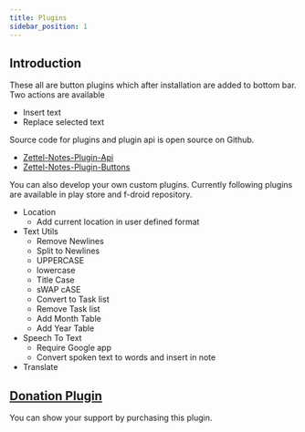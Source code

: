 ```yaml
---
title: Plugins
sidebar_position: 1
---
```


## Introduction

These all are button plugins which after installation are added to bottom bar. Two actions are available

- Insert text
- Replace selected text

Source code for plugins and plugin api is open source on Github.
- [Zettel-Notes-Plugin-Api <i class='fa fa-github'></i>](https://github.com/damionx7/Zettel-Notes-Plugin-Api)
- [Zettel-Notes-Plugin-Buttons <i class='fa fa-github'></i>](https://github.com/damionx7/Zettel-Notes-Plugin-Buttons/)

You can also develop your own custom plugins. Currently following plugins are available in play store and f-droid repository.

- Location [<i class='fa fa-android'></i>](https://play.google.com/store/apps/details?id=org.eu.thedoc.zettelnotes.buttons.location) [<i class='fa fa-laptop'></i>](https://thedoc.eu.org/fdroid/)
    - Add current location in user defined format
- Text Utils [<i class='fa fa-android'></i>](https://play.google.com/store/apps/details?id=org.eu.thedoc.zettelnotes.buttons.textutils) [<i class='fa fa-laptop'></i>](https://thedoc.eu.org/fdroid/)
    - Remove Newlines
    - Split to Newlines
    - UPPERCASE
    - lowercase
    - Title Case
    - sWAP cASE
    - Convert to Task list
    - Remove Task list
    - Add Month Table
    - Add Year Table
- Speech To Text [<i class='fa fa-android'></i>](https://play.google.com/store/apps/details?id=org.eu.thedoc.zettelnotes.buttons.speech2text) [<i class='fa fa-laptop'></i>](https://thedoc.eu.org/fdroid/)
    - Require Google app
    - Convert spoken text to words and insert in note
- Translate [<i class='fa fa-android'></i>](https://play.google.com/store/apps/details?id=org.eu.thedoc.zettelnotes.buttons.translate) [<i class='fa fa-laptop'></i>](https://thedoc.eu.org/fdroid/)

## [Donation Plugin](https://play.google.com/store/apps/details?id=org.eu.thedoc.zettelnotes.buttons.dummy)

You can show your support by purchasing this plugin. [<i class='fa fa-android'></i>](https://play.google.com/store/apps/details?id=org.eu.thedoc.zettelnotes.buttons.dummy) 
